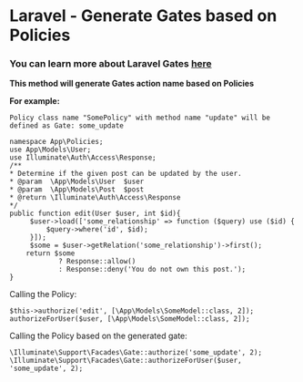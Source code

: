 
# Laravel - Generate Gates based on Policies
 
### You can learn more about Laravel Gates [here](https://laravel.com/docs/9.x/authorization#gates)

  
**This method will generate Gates action name based on Policies**

**For example:**

    Policy class name "SomePolicy" with method name "update" will be defined as Gate: some_update
 
    namespace App\Policies;     
    use App\Models\User;
    use Illuminate\Auth\Access\Response;
    /**
    * Determine if the given post can be updated by the user.
    * @param  \App\Models\User  $user
    * @param  \App\Models\Post  $post
    * @return \Illuminate\Auth\Access\Response
    */
    public function edit(User $user, int $id){ 
	     $user->load(['some_relationship' => function ($query) use ($id) {
		     $query->where('id', $id);
		 }]);
		 $some = $user->getRelation('some_relationship')->first(); 
	    return $some
                ? Response::allow()
                : Response::deny('You do not own this post.');
    }

Calling the Policy:

    $this->authorize('edit', [\App\Models\SomeModel::class, 2]);
    authorizeForUser($user, [\App\Models\SomeModel::class, 2]);

Calling the Policy based on the generated gate: 

    \Illuminate\Support\Facades\Gate::authorize('some_update', 2);
    \Illuminate\Support\Facades\Gate::authorizeForUser($user, 'some_update', 2);

